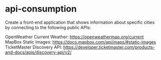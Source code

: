 ﻿# api-consumption

Create a front-end application that shows information about specific cities by connecting to the following public APIs:

OpenWeather Current Weather: https://openweathermap.org/current
MapBox Static Images: https://docs.mapbox.com/api/maps/#static-images
TicketMaster Discovery API: https://developer.ticketmaster.com/products-and-docs/apis/discovery-api/v2/ 
